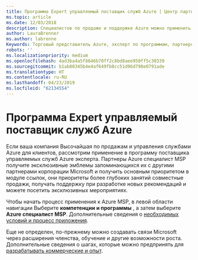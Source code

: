 ```yaml
---
title: Программа Expert управляемый поставщик служб Azure | Центр партнеров
ms.topic: article
ms.date: 12/03/2018
description: Специалистов по продаже и поддержке Azure можно применить в Azure Expert MSP
author: LauraBrenner
ms.author: labrenne
Keywords: Торговый представитель Azure, эксперт по программам, партнерские программы
robots: ''
ms.localizationpriority: medium
ms.openlocfilehash: 4ad3ba4a5f8646b70ff2c8bd8aee950ff5c30339
ms.sourcegitcommit: b1ab80345b4e4af649fb8cc51d96d798e0791ade
ms.translationtype: HT
ms.contentlocale: ru-RU
ms.lasthandoff: 04/23/2019
ms.locfileid: "62134554"
---
```

# <a name="azure-expert-managed-services-provider-program"></a>Программа Expert управляемый поставщик служб Azure


Если ваша компания Высочайшая по продажам и управления службами Azure для клиентов, рассмотрим применение в программу поставщика управляемых служб Azure эксперта. Партнеры Azure специалист MSP получите эксклюзивные эмблемы запоминающихся их с другими партнерами корпорации Microsoft и получить основным приоритетом в модуле ссылок, они приоритеты более глубоких занятий совместные продажи, получать поддержку при разработке новых рекомендаций и можете посетить эксклюзивных мероприятиях.

Чтобы начать процесс применения к Azure MSP, в левой области навигации Выберите **компетенции и программы** , а затем выберите **Azure специалист MSP**. Дополнительные сведения о [необходимых условий и процесс приложения](https://partner.microsoft.com/membership/azure-expert-msp). 

Еще не определен, по-прежнему можно создавать связи Microsoft через расширения членства, обучение и другие возможности роста.
Дополнительные сведения о шагах, которые можно предпринять для [разрабатывать коммерческие и опыт](https://partner.microsoft.com/membership/azure-expert-msp).

